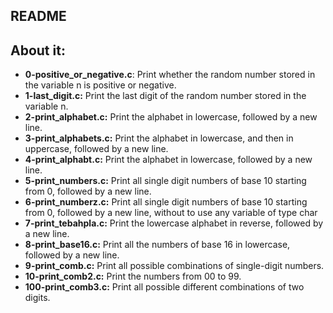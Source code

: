 ## README

## About it:

- **0-positive_or_negative.c**: Print whether the random number stored in the variable n is positive or negative.
- **1-last_digit.c:** Print the last digit of the random number stored in the variable n.
- **2-print_alphabet.c:** Print the alphabet in lowercase, followed by a new line.
- **3-print_alphabets.c:**  Print the alphabet in lowercase, and then in uppercase, followed by a new line.
- **4-print_alphabt.c:** Print the alphabet in lowercase, followed by a new line.
- **5-print_numbers.c:** Print all single digit numbers of base 10 starting from 0, followed by a new line.
- **6-print_numberz.c:** Print  all single digit numbers of base 10 starting from 0, followed by a new line, without to use any variable of type char
- **7-print_tebahpla.c:** Print the lowercase alphabet in reverse, followed by a new line.
- **8-print_base16.c:** Print all the numbers of base 16 in lowercase, followed by a new line.
- **9-print_comb.c:** Print all possible combinations of single-digit numbers.
- **10-print_comb2.c:** Print the numbers from 00 to 99.
- **100-print_comb3.c:** Print all possible different combinations of two digits.